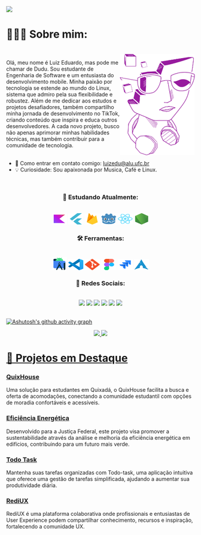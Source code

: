 <img src="/assets/Background.gif" />

<h1 align="left">🧑🏿‍💻 Sobre mim:</h1>

<br>

<img align="right" width="200px" src="/assets/Ilustração - PessoaFoneOculosRosa.png">

 Olá, meu nome é Luiz Eduardo, mas pode me chamar de Dudu. Sou estudante de Engenharia de Software e um entusiasta do desenvolvimento mobile. Minha paixão por tecnologia se estende ao mundo do Linux, sistema que admiro pela sua flexibilidade e robustez. Além de me dedicar aos estudos e projetos desafiadores, também compartilho minha jornada de desenvolvimento no TikTok, criando conteúdo que inspira e educa outros desenvolvedores. A cada novo projeto, busco não apenas aprimorar minhas habilidades técnicas, mas também contribuir para a comunidade de tecnologia.
</br>
</br>

- 📧 Como entrar em contato comigo: <luizedu@alu.ufc.br>
- 💡 Curiosidade: Sou apaixonada por Musica, Café e Linux.

</br>

<div style="display: inline_block">
  
  <div align="center">
  <h3 >📝 Estudando Atualmente:</h3>
  <br>
  <img  alt="Luiz-Kotlin" height="30" width="40" src="https://raw.githubusercontent.com/devicons/devicon/master/icons/kotlin/kotlin-original.svg">
  <img  alt="Luiz-Flutter" height="30" width="40" src="https://raw.githubusercontent.com/devicons/devicon/master/icons/flutter/flutter-plain.svg">
  <img  alt="Luiz-Firebase" height="30" width="40" src="https://raw.githubusercontent.com/devicons/devicon/master/icons/firebase/firebase-original.svg">
  <img  alt="Luiz-Godot" height="30" width="40" src="https://raw.githubusercontent.com/devicons/devicon/master/icons/godot/godot-original.svg">
   <img  alt="Luiz-React" height="30" width="40" src="https://raw.githubusercontent.com/devicons/devicon/master/icons/react/react-original.svg">
  <img  alt="Luiz-Node" height="30" width="40" src="https://raw.githubusercontent.com/devicons/devicon/master/icons/nodejs/nodejs-original.svg">
  </div>
  
  <div align="center">
    <h3 >🛠️ Ferramentas:</h3>
    <br>
    <img  alt="Luiz-Android-Studio" height="35" width="40" src="https://raw.githubusercontent.com/devicons/devicon/master/icons/androidstudio/androidstudio-original.svg">
    <img  alt="Visual-Studio-Code-logo" height="30" width="40" src="https://raw.githubusercontent.com/devicons/devicon/master/icons/vscode/vscode-original.svg">
    <img  alt="Luiz-Git" height="30" width="40" src="https://raw.githubusercontent.com/devicons/devicon/master/icons/git/git-original.svg">
    <img  alt="Luiz-Figma" height="30" width="40" src="https://raw.githubusercontent.com/devicons/devicon/master/icons/figma/figma-original.svg">
    <img  alt="Luiz-Jira" height="30" width="40" src="https://raw.githubusercontent.com/devicons/devicon/master/icons/jira/jira-original.svg">
    <img  alt="Luiz-Arch-Linux" height="30" width="40" src="https://raw.githubusercontent.com/devicons/devicon/master/icons/archlinux/archlinux-original.svg">
  </div>

  <div align="center">
    <h3 >📲 Redes Sociais:</h3>
    <br>
    <a href="https://www.instagram.com/lima_ofc/" target="_blank"><img src="https://img.shields.io/badge/-Instagram-%23E4405F?style=for-the-badge&logo=instagram&logoColor=white" target="_blank"></a>
    <a href="https://www.tiktok.com/@um.simples.dev/" target="_blank"><img src="https://img.shields.io/badge/-TikTok-%23000000?style=for-the-badge&logo=tiktok&logoColor=white" target="_blank"></a>
    <a href = "mailto:luizedu@alu.ufc.br"><img src="https://img.shields.io/badge/-Gmail-%23333?style=for-the-badge&logo=gmail&logoColor=white" target="_blank"></a>
    <a href="https://archlinux.org/" target="_blank"><img src="https://img.shields.io/badge/Arch%20Linux-1793D1?logo=arch-linux&logoColor=white&style=for-the-badge" target="_blank"></a>
    <a href="https://t.me/Dudu_Lima" target="_blank"><img src="https://img.shields.io/badge/Telegram-2CA5E0?style=for-the-badge&logo=telegram&logoColor=white" target="_blank"></a>  
    <a href="https://www.linkedin.com/in/luiz-eduardo-borges-de-lima-731142212/" target="_blank"><img src="https://img.shields.io/badge/linkedin-%230077B5.svg?style=for-the-badge&logo=linkedin&logoColor=white" target="_blank"></a>
  </div>

</div>

<br>

[![Ashutosh's github activity graph](https://github-readme-activity-graph.vercel.app/graph?username=Luiz-Eduardo-BL&theme=dracula)](https://github.com/ashutosh00710/github-readme-activity-graph)

<div align="center">
  <a href="http://github.com/luiz-eduardo-bl">
  <img height="160em" src="https://github-readme-stats.vercel.app/api?username=luiz-eduardo-bl&show_icons=true&theme=discord_old_blurple&include_all_commits=true&count_private=true&border_radius=10px"/>
  <img height="160em" src="https://github-readme-stats.vercel.app/api/top-langs/?username=luiz-eduardo-bl&hide=python&layout=compact&langs_count=8&theme=discord_old_blurple&border_radius=10px"/>
</div>

# 📌 Projetos em Destaque

### [QuixHouse](https://github.com/Luiz-Eduardo-BL/QuixHouse)
Uma solução para estudantes em Quixadá, o QuixHouse facilita a busca e oferta de acomodações, conectando a comunidade estudantil com opções de moradia confortáveis e acessíveis.

### [Eficiência Energética](https://github.com/Luiz-Eduardo-BL/Projeto-de-Eficiencia-Energetica)
Desenvolvido para a Justiça Federal, este projeto visa promover a sustentabilidade através da análise e melhoria da eficiência energética em edifícios, contribuindo para um futuro mais verde.

### [Todo Task](https://github.com/Luiz-Eduardo-BL/Todo-Tasks)
Mantenha suas tarefas organizadas com Todo-task, uma aplicação intuitiva que oferece uma gestão de tarefas simplificada, ajudando a aumentar sua produtividade diária.

### [RediUX](https://github.com/RediUX/RediUX_)
RediUX é uma plataforma colaborativa onde profissionais e entusiastas de User Experience podem compartilhar conhecimento, recursos e inspiração, fortalecendo a comunidade UX.
